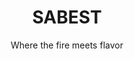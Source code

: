 <!DOCTYPE html>
<html lang="en">
<head>
  <meta charset="UTF-8" />
  <meta name="viewport" content="width=device-width, initial-scale=1.0" />
  <title> THE BEST </title>
  <link rel="stylesheet" href="style.css" />
</head>
<body>
  <header>
    <h1>SABEST</h1>
    <p class="subtitle">Where the fire meets flavor</p>
  </header>
</body> 
</html>
